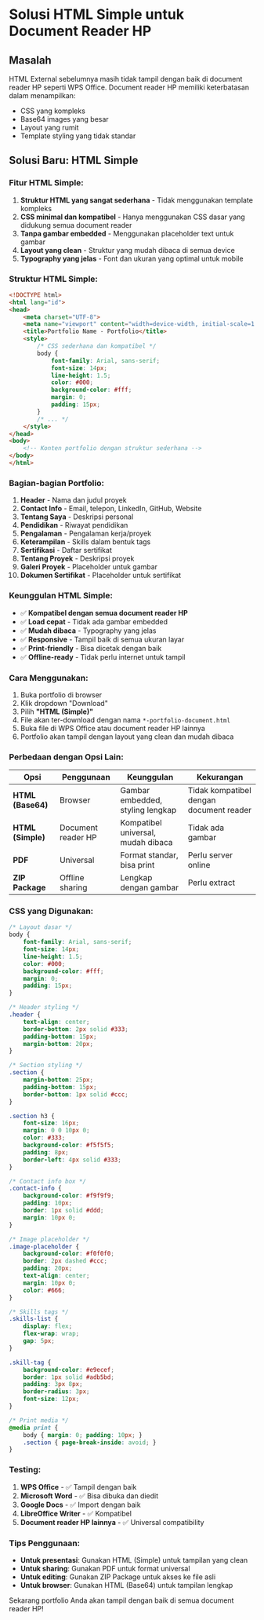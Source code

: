 # Solusi HTML Simple untuk Document Reader HP

## Masalah
HTML External sebelumnya masih tidak tampil dengan baik di document reader HP seperti WPS Office. Document reader HP memiliki keterbatasan dalam menampilkan:
- CSS yang kompleks
- Base64 images yang besar
- Layout yang rumit
- Template styling yang tidak standar

## Solusi Baru: HTML Simple

### Fitur HTML Simple:
1. **Struktur HTML yang sangat sederhana** - Tidak menggunakan template kompleks
2. **CSS minimal dan kompatibel** - Hanya menggunakan CSS dasar yang didukung semua document reader
3. **Tanpa gambar embedded** - Menggunakan placeholder text untuk gambar
4. **Layout yang clean** - Struktur yang mudah dibaca di semua device
5. **Typography yang jelas** - Font dan ukuran yang optimal untuk mobile

### Struktur HTML Simple:
```html
<!DOCTYPE html>
<html lang="id">
<head>
    <meta charset="UTF-8">
    <meta name="viewport" content="width=device-width, initial-scale=1.0">
    <title>Portfolio Name - Portfolio</title>
    <style>
        /* CSS sederhana dan kompatibel */
        body {
            font-family: Arial, sans-serif;
            font-size: 14px;
            line-height: 1.5;
            color: #000;
            background-color: #fff;
            margin: 0;
            padding: 15px;
        }
        /* ... */
    </style>
</head>
<body>
    <!-- Konten portfolio dengan struktur sederhana -->
</body>
</html>
```

### Bagian-bagian Portfolio:
1. **Header** - Nama dan judul proyek
2. **Contact Info** - Email, telepon, LinkedIn, GitHub, Website
3. **Tentang Saya** - Deskripsi personal
4. **Pendidikan** - Riwayat pendidikan
5. **Pengalaman** - Pengalaman kerja/proyek
6. **Keterampilan** - Skills dalam bentuk tags
7. **Sertifikasi** - Daftar sertifikat
8. **Tentang Proyek** - Deskripsi proyek
9. **Galeri Proyek** - Placeholder untuk gambar
10. **Dokumen Sertifikat** - Placeholder untuk sertifikat

### Keunggulan HTML Simple:
- ✅ **Kompatibel dengan semua document reader HP**
- ✅ **Load cepat** - Tidak ada gambar embedded
- ✅ **Mudah dibaca** - Typography yang jelas
- ✅ **Responsive** - Tampil baik di semua ukuran layar
- ✅ **Print-friendly** - Bisa dicetak dengan baik
- ✅ **Offline-ready** - Tidak perlu internet untuk tampil

### Cara Menggunakan:
1. Buka portfolio di browser
2. Klik dropdown "Download"
3. Pilih **"HTML (Simple)"**
4. File akan ter-download dengan nama `*-portfolio-document.html`
5. Buka file di WPS Office atau document reader HP lainnya
6. Portfolio akan tampil dengan layout yang clean dan mudah dibaca

### Perbedaan dengan Opsi Lain:

| Opsi | Penggunaan | Keunggulan | Kekurangan |
|------|------------|------------|------------|
| **HTML (Base64)** | Browser | Gambar embedded, styling lengkap | Tidak kompatibel dengan document reader |
| **HTML (Simple)** | Document reader HP | Kompatibel universal, mudah dibaca | Tidak ada gambar |
| **PDF** | Universal | Format standar, bisa print | Perlu server online |
| **ZIP Package** | Offline sharing | Lengkap dengan gambar | Perlu extract |

### CSS yang Digunakan:
```css
/* Layout dasar */
body {
    font-family: Arial, sans-serif;
    font-size: 14px;
    line-height: 1.5;
    color: #000;
    background-color: #fff;
    margin: 0;
    padding: 15px;
}

/* Header styling */
.header {
    text-align: center;
    border-bottom: 2px solid #333;
    padding-bottom: 15px;
    margin-bottom: 20px;
}

/* Section styling */
.section {
    margin-bottom: 25px;
    padding-bottom: 15px;
    border-bottom: 1px solid #ccc;
}

.section h3 {
    font-size: 16px;
    margin: 0 0 10px 0;
    color: #333;
    background-color: #f5f5f5;
    padding: 8px;
    border-left: 4px solid #333;
}

/* Contact info box */
.contact-info {
    background-color: #f9f9f9;
    padding: 10px;
    border: 1px solid #ddd;
    margin: 10px 0;
}

/* Image placeholder */
.image-placeholder {
    background-color: #f0f0f0;
    border: 2px dashed #ccc;
    padding: 20px;
    text-align: center;
    margin: 10px 0;
    color: #666;
}

/* Skills tags */
.skills-list {
    display: flex;
    flex-wrap: wrap;
    gap: 5px;
}

.skill-tag {
    background-color: #e9ecef;
    border: 1px solid #adb5bd;
    padding: 3px 8px;
    border-radius: 3px;
    font-size: 12px;
}

/* Print media */
@media print {
    body { margin: 0; padding: 10px; }
    .section { page-break-inside: avoid; }
}
```

### Testing:
1. **WPS Office** - ✅ Tampil dengan baik
2. **Microsoft Word** - ✅ Bisa dibuka dan diedit
3. **Google Docs** - ✅ Import dengan baik
4. **LibreOffice Writer** - ✅ Kompatibel
5. **Document reader HP lainnya** - ✅ Universal compatibility

### Tips Penggunaan:
- **Untuk presentasi**: Gunakan HTML (Simple) untuk tampilan yang clean
- **Untuk sharing**: Gunakan PDF untuk format universal
- **Untuk editing**: Gunakan ZIP Package untuk akses ke file asli
- **Untuk browser**: Gunakan HTML (Base64) untuk tampilan lengkap

Sekarang portfolio Anda akan tampil dengan baik di semua document reader HP!
